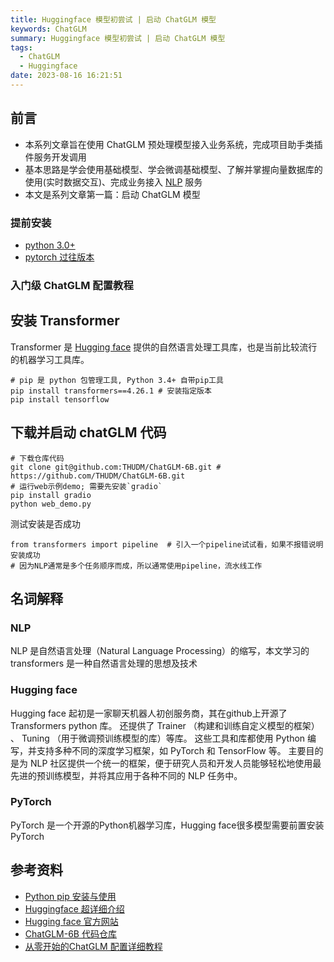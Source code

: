 ```yaml
---
title: Huggingface 模型初尝试 | 启动 ChatGLM 模型
keywords: ChatGLM
summary: Huggingface 模型初尝试 | 启动 ChatGLM 模型
tags:
  - ChatGLM
  - Huggingface
date: 2023-08-16 16:21:51
---
```


## 前言

+ 本系列文章旨在使用 ChatGLM 预处理模型接入业务系统，完成项目助手类插件服务开发调用
+ 基本思路是学会使用基础模型、学会微调基础模型、了解并掌握向量数据库的使用(实时数据交互)、完成业务接入 <u>NLP</u> 服务
+ 本文是系列文章第一篇：启动 ChatGLM 模型

### 提前安装

+ [python 3.0+](https://www.python.org/)
+ [pytorch 过往版本](https://pytorch.org/get-started/previous-versions/)

### 入门级 ChatGLM 配置教程


## 安装 Transformer

Transformer 是 <u>Hugging face</u> 提供的自然语言处理工具库，也是当前比较流行的机器学习工具库。

```shell
# pip 是 python 包管理工具, Python 3.4+ 自带pip工具
pip install transformers==4.26.1 # 安装指定版本
pip install tensorflow
```

## 下载并启动 chatGLM 代码

```shell
# 下载仓库代码
git clone git@github.com:THUDM/ChatGLM-6B.git # https://github.com/THUDM/ChatGLM-6B.git
# 运行web示例demo; 需要先安装`gradio`
pip install gradio
python web_demo.py
```

测试安装是否成功

```shell
from transformers import pipeline  # 引入一个pipeline试试看，如果不报错说明安装成功
# 因为NLP通常是多个任务顺序而成，所以通常使用pipeline，流水线工作
```



## 名词解释

### NLP

NLP 是自然语言处理（Natural Language Processing）的缩写，本文学习的 transformers 是一种自然语言处理的思想及技术

### Hugging face

Hugging face 起初是一家聊天机器人初创服务商，其在github上开源了 Transformers python 库。
还提供了 Trainer （构建和训练自定义模型的框架） 、 Tuning （用于微调预训练模型的库）等库。
这些工具和库都使用 Python 编写，并支持多种不同的深度学习框架，如 PyTorch 和 TensorFlow 等。
主要目的是为 NLP 社区提供一个统一的框架，便于研究人员和开发人员能够轻松地使用最先进的预训练模型，并将其应用于各种不同的 NLP 任务中。

### PyTorch

PyTorch 是一个开源的Python机器学习库，Hugging face很多模型需要前置安装 PyTorch

## 参考资料

+ [Python pip 安装与使用](https://www.runoob.com/w3cnote/python-pip-install-usage.html)
+ [Huggingface 超详细介绍](https://zhuanlan.zhihu.com/p/535100411)
+ [Hugging face 官方网站](https://huggingface.co/models)
+ [ChatGLM-6B 代码仓库](https://github.com/THUDM/ChatGLM-6B)
+ [从零开始的ChatGLM 配置详细教程](https://blog.csdn.net/qq_51116518/article/details/130299417)
